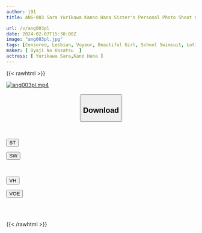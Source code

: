 ```yaml
---
author: j91
title: ANG-003 Sara Yurikawa Kanno Hana Sister's Personal Photo Shoot God Lesbian Competitive Swimsuit A Woman Holds A Camera And Takes Pictures Of Cute Girls In Swimsuits! Lesbian Sex AV Where You Can Enjoy Not Only Close-up Fetish Shots Of Your Father's Hair And Armpits, But Also Humiliating Urination, Close Contact With Lotion, And Lesbian Sex Taken By A Woman Fully Clothed.

url: /v/ang003pl
date: 2024-02-07T15:30:00Z
image: "ang003pl.jpg"
tags: [Censored, Lesbian, Voyeur, Beautiful Girl, School Swimsuit, Lotion, Close Up	]
maker: [ Oyaji No Kosatsu  ]
actress: [ Yurikawa Sara,Kano Hana ]
---
```



{{< rawhtml >}}

<div class="video" data-videoid="JprPA4lVjrTGdG">
    <a href="javascript:;">
        <img src="/v/ang003pl/ang003pl.jpg" width="WIDTH" height="HEIGHT" alt="ang003pl.mp4" loading="lazy">
    </a>
</div>

<script type="text/javascript" src="https://j91.asia/asset/on-demand-st.js"></script>

<br>
  <link rel="stylesheet" href="https://j91.asia/asset/bs5.css">
  
  <center>
  <button class="btn btn-primary" type="button" data-bs-toggle="collapse" data-bs-target=".multi-collapse" aria-expanded="false" aria-controls="multiCollapseExample1 multiCollapseExample2"><h2>Download</h2></button></center>
</p>
<div class="row">
  <div class="col">
    <div class="collapse multi-collapse" id="multiCollapseExample1">
      <div class="card card-body">
	      	      <br>
<div class="buttons">  
<p><a href="https://streamtape.to/v/JprPA4lVjrTGdG" target="_blank"><button class="btn-hover color-3"><i class="fa fa-download"></i> ST</button></a></p>
<p><a href="https://cdnwish.com/l80bwsn1vmwm" target="_blank"><button class="btn-hover color-2"><i class="fa fa-download"></i> SW</button></a></p></div>
    </div>
  </div>
</div>
  <div class="col">
    <div class="collapse multi-collapse" id="multiCollapseExample2">
      <div class="card card-body">
	      <br>
<div class="buttons">
<p><a href="https://vidhidepro.com/f/0o9q71g2rhp1" target="_blank"><button class="btn-hover color-9"><i class="fa fa-download"></i> VH</button></a></p>
<p><a href="https://voe.sx/cdsdvzegwgok"><button class="btn-hover color-8"><i class="fa fa-download"></i> VOE</button></a></p></div>
<br><br>
      </div>
    </div>
  </div>
</div>

{{< /rawhtml >}}